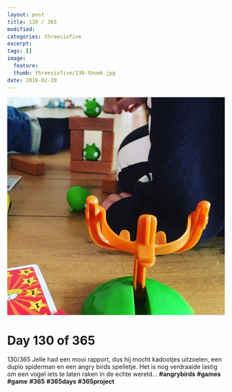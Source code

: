 ```yaml
---
layout: post
title: 130 / 365
modified:
categories: threesixfive
excerpt:
tags: []
image:
  feature: 
  thumb: threesixfive/130-thumb.jpg
date: 2016-02-20
---
```


![130](/images/threesixfive/130.jpg)

# Day 130 of 365

130/365 Jelle had een mooi rapport, dus hij mocht kadootjes uitzoelen, een duplo spiderman en een angry birds spelletje. Het is nog verdraaide lastig om een vogel iets te laten raken in de echte wereld... **\#angrybirds** **\#games** **\#game** **\#365** **\#365days** **\#365project**
